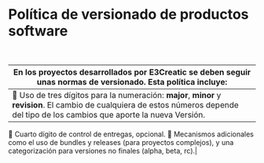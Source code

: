 # Política de versionado de productos software

<br>

|En los proyectos desarrollados por E3Creatic se deben seguir unas normas de versionado. Esta política incluye:       |
|-----------|
| :small_blue_diamond: Uso de tres dígitos para la numeración: **major**, **minor** y **revision**. El cambio de cualquiera de estos números depende del tipo de los cambios que aporte la nueva Versión.  
:small_blue_diamond: Cuarto dígito de control de entregas, opcional. 
:small_blue_diamond: Mecanismos adicionales como el uso de bundles y releases (para proyectos complejos), y una categorización para versiones no finales (alpha, beta, rc).|
